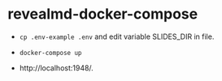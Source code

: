 # revealmd-docker-compose

* `cp .env-example .env` and edit variable SLIDES_DIR in file.

* `docker-compose up`

* http://localhost:1948/.